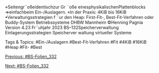 ⋄Seitengr¨oßeidentischzur Gr ¨oße einesphysikalischenPlattenblocks ⇒einfachbeim Ein-/Auslagern.
⋄In der Praxis: 4KiB bis 16KiB
•Verwaltungsstrategien f ¨ur den Heap:
First-Fit-, Best-Fit-Verfahren oder Buddy-System
Betriebssysteme DHBW Mannheim ©Henning Pagnia Version 4.23 Fr¨uhjahr 2023 BS–132Speicherverwaltung Einlagerungsstrategien Speicherver waltung virtueller Systeme

   Tags & Topics:
   #Ein-/Auslagern
   #Best-Fit-Verfahren
   #Fit
   #4KiB
   #16KiB
   #Heap
   #Fit-
   #Best

[Previous: #BS-Folien_332](BS-Folien_332.md)

[Next: #BS-Folien_332](BS-Folien_332.md)